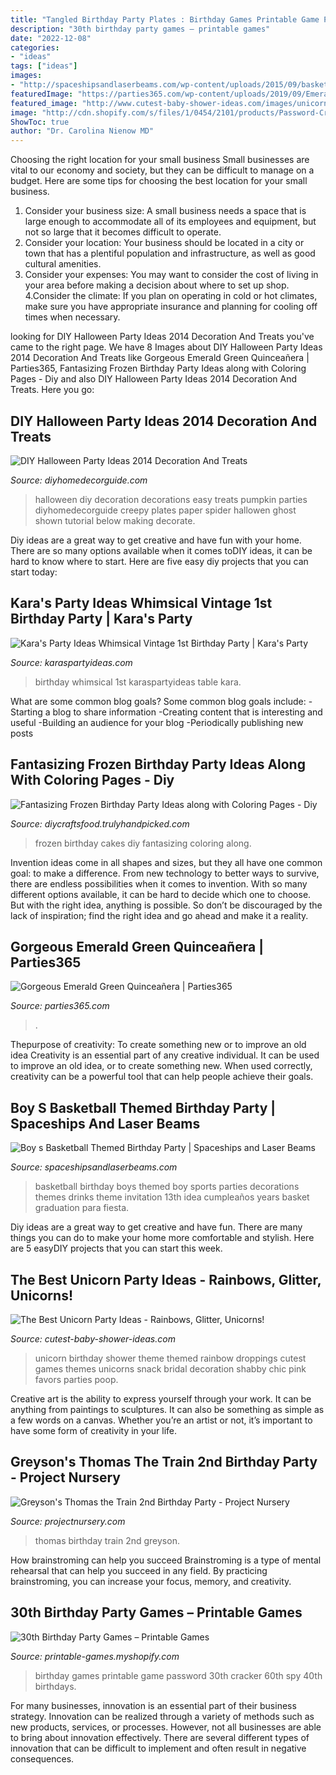 ```yaml
---
title: "Tangled Birthday Party Plates : Birthday Games Printable Game Password 30th Cracker 60th Spy 40th Birthdays"
description: "30th birthday party games – printable games"
date: "2022-12-08"
categories:
- "ideas"
tags: ["ideas"]
images:
- "http://spaceshipsandlaserbeams.com/wp-content/uploads/2015/09/basketball-birthday-party-ideas-boys.jpg-1.jpg"
featuredImage: "https://parties365.com/wp-content/uploads/2019/09/EmeraldQuinceanera_Decor-684x1024.jpg"
featured_image: "http://www.cutest-baby-shower-ideas.com/images/unicorndroppings.jpg"
image: "http://cdn.shopify.com/s/files/1/0454/2101/products/Password-Cracker-Game_Page_1-M_grande.png?v=1399474316"
ShowToc: true
author: "Dr. Carolina Nienow MD"
---
```



Choosing the right location for your small business
Small businesses are vital to our economy and society, but they can be difficult to manage on a budget. Here are some tips for choosing the best location for your small business. 
1. Consider your business size: A small business needs a space that is large enough to accommodate all of its employees and equipment, but not so large that it becomes difficult to operate. 
2. Consider your location: Your business should be located in a city or town that has a plentiful population and infrastructure, as well as good cultural amenities. 
3. Consider your expenses: You may want to consider the cost of living in your area before making a decision about where to set up shop. 
4.Consider the climate: If you plan on operating in cold or hot climates, make sure you have appropriate insurance and planning for cooling off times when necessary.

	

		
looking for DIY Halloween Party Ideas 2014 Decoration And Treats you've came to the right page. We have 8 Images about DIY Halloween Party Ideas 2014 Decoration And Treats like Gorgeous Emerald Green Quinceañera | Parties365, Fantasizing Frozen Birthday Party Ideas along with Coloring Pages - Diy and also DIY Halloween Party Ideas 2014 Decoration And Treats. Here you go:
		
    
## DIY Halloween Party Ideas 2014 Decoration And Treats

<img loading=lazy src="http://diyhomedecorguide.com/wp-content/uploads/2014/09/Halloween-party-decorations.jpg" onerror="this.onerror=null;this.src='https://tse3.mm.bing.net/th?id=OIP.qWiJH0jadgfHPYIe7eycMgHaLH&amp;pid=15.1';" alt="DIY Halloween Party Ideas 2014 Decoration And Treats">

_Source: diyhomedecorguide.com_

>halloween diy decoration decorations easy treats pumpkin parties diyhomedecorguide creepy plates paper spider hallowen ghost shown tutorial below making decorate. 

	

Diy ideas are a great way to get creative and have fun with your home. There are so many options available when it comes toDIY ideas, it can be hard to know where to start. Here are five easy diy projects that you can start today: 

    
## Kara&#039;s Party Ideas Whimsical Vintage 1st Birthday Party | Kara&#039;s Party

<img loading=lazy src="http://karaspartyideas.com/wp-content/uploads/2017/12/Whimsical-Vintage-1st-Birthday-Party-via-Karas-Party-Ideas-KarasPartyIdeas.com21.jpg" onerror="this.onerror=null;this.src='https://tse1.mm.bing.net/th?id=OIP.wAXAGfFqG-mELR7tBnd4kwHaLH&amp;pid=15.1';" alt="Kara&#039;s Party Ideas Whimsical Vintage 1st Birthday Party | Kara&#039;s Party">

_Source: karaspartyideas.com_

>birthday whimsical 1st karaspartyideas table kara. 

	

What are some common blog goals?
Some common blog goals include: 
-Starting a blog to share information 
-Creating content that is interesting and useful 
-Building an audience for your blog 
-Periodically publishing new posts

    
## Fantasizing Frozen Birthday Party Ideas Along With Coloring Pages - Diy

<img loading=lazy src="http://diycraftsfood.trulyhandpicked.com/wp-content/uploads/2016/05/Frozen-Birthday-cakes-716x1024.jpg" onerror="this.onerror=null;this.src='https://tse1.mm.bing.net/th?id=OIP.t9eOc5_VJ-CJBbiRbLNUQAHaKl&amp;pid=15.1';" alt="Fantasizing Frozen Birthday Party Ideas along with Coloring Pages - Diy">

_Source: diycraftsfood.trulyhandpicked.com_

>frozen birthday cakes diy fantasizing coloring along. 

	

Invention ideas come in all shapes and sizes, but they all have one common goal: to make a difference. From new technology to better ways to survive, there are endless possibilities when it comes to invention. With so many different options available, it can be hard to decide which one to choose. But with the right idea, anything is possible. So don’t be discouraged by the lack of inspiration; find the right idea and go ahead and make it a reality.

    
## Gorgeous Emerald Green Quinceañera | Parties365

<img loading=lazy src="https://parties365.com/wp-content/uploads/2019/09/EmeraldQuinceanera_Decor-684x1024.jpg" onerror="this.onerror=null;this.src='https://tse2.mm.bing.net/th?id=OIP.-RO-e-0TjBHk3LNRDZPpJAHaLF&amp;pid=15.1';" alt="Gorgeous Emerald Green Quinceañera | Parties365">

_Source: parties365.com_

>. 

	

Thepurpose of creativity: To create something new or to improve an old idea
Creativity is an essential part of any creative individual. It can be used to improve an old idea, or to create something new. When used correctly, creativity can be a powerful tool that can help people achieve their goals.

    
## Boy S Basketball Themed Birthday Party | Spaceships And Laser Beams

<img loading=lazy src="http://spaceshipsandlaserbeams.com/wp-content/uploads/2015/09/basketball-birthday-party-ideas-boys.jpg-1.jpg" onerror="this.onerror=null;this.src='https://tse3.mm.bing.net/th?id=OIP.EuE9vHOhTLpdZol3Ts5AwQHaLY&amp;pid=15.1';" alt="Boy s Basketball Themed Birthday Party | Spaceships and Laser Beams">

_Source: spaceshipsandlaserbeams.com_

>basketball birthday boys themed boy sports parties decorations themes drinks theme invitation 13th idea cumpleaños years basket graduation para fiesta. 

	

Diy ideas are a great way to get creative and have fun. There are many things you can do to make your home more comfortable and stylish. Here are 5 easyDIY projects that you can start this week.

    
## The Best Unicorn Party Ideas - Rainbows, Glitter, Unicorns!

<img loading=lazy src="http://www.cutest-baby-shower-ideas.com/images/unicorndroppings.jpg" onerror="this.onerror=null;this.src='https://tse4.mm.bing.net/th?id=OIP.YiB-SpoXXmJLUzPhPXtNgQHaLH&amp;pid=15.1';" alt="The Best Unicorn Party Ideas - Rainbows, Glitter, Unicorns!">

_Source: cutest-baby-shower-ideas.com_

>unicorn birthday shower theme themed rainbow droppings cutest games themes unicorns snack bridal decoration shabby chic pink favors parties poop. 

	

Creative art is the ability to express yourself through your work. It can be anything from paintings to sculptures. It can also be something as simple as a few words on a canvas. Whether you’re an artist or not, it’s important to have some form of creativity in your life.

    
## Greyson&#039;s Thomas The Train 2nd Birthday Party - Project Nursery

<img loading=lazy src="https://projectnursery.com/wp-content/uploads/2013/12/IMG_6554-768x1024.jpg" onerror="this.onerror=null;this.src='https://tse1.mm.bing.net/th?id=OIP.4WTefy75bebWqke453a1uAHaJ4&amp;pid=15.1';" alt="Greyson&#039;s Thomas the Train 2nd Birthday Party - Project Nursery">

_Source: projectnursery.com_

>thomas birthday train 2nd greyson. 

	

How brainstroming can help you succeed
Brainstroming is a type of mental rehearsal that can help you succeed in any field. By practicing brainstroming, you can increase your focus, memory, and creativity.

    
## 30th Birthday Party Games – Printable Games

<img loading=lazy src="http://cdn.shopify.com/s/files/1/0454/2101/products/Password-Cracker-Game_Page_1-M_grande.png?v=1399474316" onerror="this.onerror=null;this.src='https://tse2.mm.bing.net/th?id=OIP.KFHcxj1ZQyyg-iVPrTMBwwAAAA&amp;pid=15.1';" alt="30th Birthday Party Games – Printable Games">

_Source: printable-games.myshopify.com_

>birthday games printable game password 30th cracker 60th spy 40th birthdays. 

	

For many businesses, innovation is an essential part of their business strategy. Innovation can be realized through a variety of methods such as new products, services, or processes. However, not all businesses are able to bring about innovation effectively. There are several different types of innovation that can be difficult to implement and often result in negative consequences.

